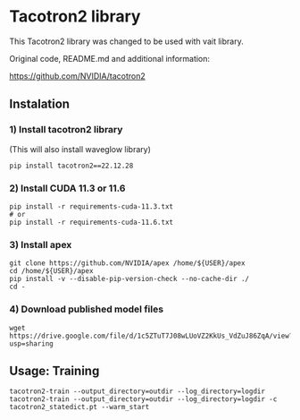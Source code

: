 # Tacotron2 library

This Tacotron2 library was changed to be used with vait library.

Original code, README.md and additional information:

https://github.com/NVIDIA/tacotron2


## Instalation

### 1) Install tacotron2 library

(This will also install waveglow library)

```shell
pip install tacotron2==22.12.28
```


### 2) Install CUDA 11.3 or 11.6

```shell
pip install -r requirements-cuda-11.3.txt
# or
pip install -r requirements-cuda-11.6.txt
```


### 3) Install apex
```shell
git clone https://github.com/NVIDIA/apex /home/${USER}/apex
cd /home/${USER}/apex
pip install -v --disable-pip-version-check --no-cache-dir ./
cd -
```


### 4) Download published model files

```shell
wget https://drive.google.com/file/d/1c5ZTuT7J08wLUoVZ2KkUs_VdZuJ86ZqA/view?usp=sharing
```


## Usage: Training

```shell
tacotron2-train --output_directory=outdir --log_directory=logdir
tacotron2-train --output_directory=outdir --log_directory=logdir -c tacotron2_statedict.pt --warm_start
```
